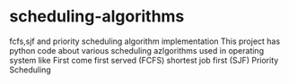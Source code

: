 # scheduling-algorithms
fcfs,sjf and priority scheduling algorithm implementation
This project has python code about various scheduling azlgorithms used in operating system like 
First come first served (FCFS)
shortest job first (SJF) 
Priority Scheduling 
